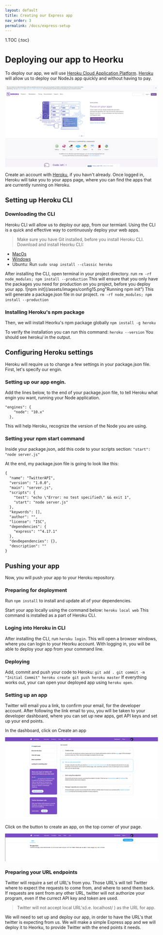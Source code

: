 ```yaml
---
layout: default
title: Creating our Express app
nav_order: 3
permalink: /docs/express-setup
---
```

1.TOC
{:toc}

# Deploying our app to Heorku
To deploy our app, we will use [Heroku Cloud Application Platform](https://www.heroku.com/). [Heroku](https://www.heroku.com/) will allow us to deploy our NodeJs app quickly and without having to pay.

![Heroku Cloud Application Platform](../assets/images/config13.png)

Create an account with [Heroku](https://www.heroku.com/), if you havn't already.
Once logged in, Heroku will take you to your apps page, where you can find the apps that are currently running on Heroku.
## Setting up Heroku CLI

### Downloading the CLI
Heroku CLI will allow us to deploy our app, from our termianl. Using the CLI is a quick and effective way to continuously deploy your web apps.
>Make sure you have Git installed, before you install Heroku CLI.
Download and install Heorku CLI:

- [MacOs](https://cli-assets.heroku.com/heroku.pkg "Heorku CLI Donwload for MacOS")
- [Windows](https://cli-assets.heroku.com/heroku-x64.exe "Heorku CLI Donwload for Windows")
- Ubuntu: Run `sudo snap install --classic heroku`

After installing the CLI, open terminal in your project directory.
run `rm -rf node_modules; npm install --production`
This will ensure that you only have the packages you need for production on you project, before you deploy your app.
![npm init](/assets/images/config15.png"Running npm init")
This will generate a package.json file in our project.
`rm -rf node_modules; npm install --production`

### Installing Heroku's npm package
Then, we will install Heorku's npm package globally
`npm install -g heroku`

To verify the installation you can run this command:
`heroku --version`
You should see heroku/ in the output.

## Configuring Heroku settings
Heroku will require us to change a few settings in your package.json file. First, let's specify our engin.

### Setting up our app engin.
Add the lines below, to the end of your package.json file, to tell Heroku what engin you want, running your Node application.
~~~
"engines": {
    "node": "10.x"
  },
~~~
This will help Heroku, recognize the version of the Node you are using.

### Setting your npm start command
Inside your package.json, add this code to your scripts section:
`
    "start": "node server.js"
`

At the end, my package.json file is going to look like this:
~~~
{
  "name": "TwitterAPI",
  "version": "1.0.0",
  "main": "server.js",
  "scripts": {
    "test": "echo \"Error: no test specified\" && exit 1",
    "start": "node server.js"
  },
  "keywords": [],
  "author": "",
  "license": "ISC",
  "dependencies": {
    "express": "^4.17.1"
  },
  "devDependencies": {},
  "description": ""
}
~~~
## Pushing your app
Now, you will push your app to your Heroku repository.
### Preparing for deployment

Run `npm install` to install and update all of your dependencies.

Start your app locally using the command below:
`
heroku local web
`
This command is installed as a part of Heroku CLI.

### Loging into Heroku in CLI
After installing the CLI, run `heroku login`. This will open a browser windows, where you can login to your Heorku account. With logging in, you will be able to deploy your app from your command line.

### Deploying
Add, commit and push your code to Heroku:
`
git add .
git commit -m "Initial Commit"
heroku create
git push heroku master
`
If everything works out, your can open your deployed app using `heroku open`.


### Setting up an app
Twitter will email you a link, to confirm your email, for the developer account. After following the link email to you, you will be taken to your developer dashboard, where you can set up new apps, get API keys and set up your end points.

In the dashboard, click on Create an app

![Create an app](../assets/images/config7.png)

Click on the button to create an app, on the top corner of your page.

![Create an app link](../assets/images/config8.png)

### Preparing your URL endpoints

Twitter will require a set of URL's from you. Those URL's will tell Twitter where to expect the requests to come from, and where to send them back. If requests are sent from any other URL, twitter will not authorize your program, even if the currect API key and token are used.
>Twitter will not accept local URL's(i.e. localhost/ ) as the URL for app.

We will need to set up and deploy our app, in order to have the URL's that twitter is expecting from us. We will make a simple Express app and we will deploy it to Heorku, to provide Twitter with the ened points it needs.
